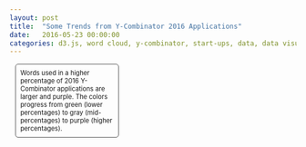 ```yaml
---
layout: post
title:  "Some Trends from Y-Combinator 2016 Applications"
date:   2016-05-23 00:00:00
categories: d3.js, word cloud, y-combinator, start-ups, data, data visualization
---
```

  <div id="example"></div>
  
<link href='https://fonts.googleapis.com/css?family=Lato' rel='stylesheet' type='text/css'>
<script src="https://d3js.org/d3.v3.min.js" charset="utf-8"></script>
<script src="http://khasachi.com/d3.cloud.js"></script>

<script>
 var chart = $("#svgtest"),
    aspect = chart.width() / chart.height(),
    container = chart.parent();
$(window).on("resize", function() {
    var targetWidth = container.width();
    chart.attr("width", targetWidth);
    chart.attr("height", Math.round(targetWidth / aspect));
}).trigger("resize");

</script>

<style>

    #example {
        font-family: 'Lato', sans-serif;
        -webkit-font-smoothing: antialiased;
        -moz-osx-font-smoothing: grayscale;
        /*background-color: #ffffbe; */
        width: 100%;
    }
    .legend {
        border: 1px solid #555555;
        border-radius: 5px 5px 5px 5px;
        font-size: 0.8em;
        margin: 10px;
        padding: 8px;
    }
    .bld {
        font-weight: bold;
    }
</style>



<script>

    var frequency_list = [{"text":"Apps","size":50.4},{"text":"Facebook","size":29.4},{"text":"Videos","size":28.7},{"text":"Google","size":28},{"text":"Internet","size":25.2},{"text":"Book","size":24.5},{"text":"Site","size":24.5},{"text":"Email","size":23.1},{"text":"Music","size":21.7},{"text":"IOS","size":21.7},{"text":"Game","size":18.9},{"text":"Security","size":18.9},{"text":"Uber","size":18.2},{"text":"Sports","size":18.2},{"text":"Smartphones","size":18.2},{"text":"SaaS","size":18.2},{"text":"OnDemand","size":17.5},{"text":"eCommerce","size":16.1},{"text":"Restaurants","size":14.7},{"text":"Healthcare","size":14.7},{"text":"Airbnb","size":14.7},{"text":"Twitter","size":14},{"text":"Booking","size":14},{"text":"3D","size":14},{"text":"Instagram","size":12.6},{"text":"AI","size":12.6},{"text":"Doctors","size":11.9},{"text":"Advertising","size":11.9},{"text":"Photo","size":11.9},{"text":"Ads","size":11.2},{"text":"API","size":11.2},{"text":"Stream","size":11.2},{"text":"India","size":11.2},{"text":"Sensors","size":11.2},{"text":"Amazon","size":11.2},{"text":"B2B","size":10.5},{"text":"Sites","size":10.5},{"text":"YouTube","size":10.5},{"text":"UI","size":9.8},{"text":"Phones","size":9.1},{"text":"VR","size":8.4},{"text":"Globally","size":8.4},{"text":"Streaming","size":8.4},{"text":"IoT","size":8.4},{"text":"SMS","size":8.4},{"text":"Wearable","size":8.4},{"text":"Slack","size":7.7},{"text":"Apple","size":7.7},{"text":"Cars","size":7.7},{"text":"Yelp","size":7},
];

var fill = d3.scale.category20b();

    var color = d3.scale.linear()
            .domain([0,1,2,3,4,5,6,10,15,20,100])
            .range(['#40004b','#762a83','#9970ab','#c2a5cf','#e7d4e8','#acacac','#d9f0d3','#a6dba0','#5aae61','#1b7837','#00441b']);





    d3.layout.cloud().size([800, 300])
            .words(frequency_list)
            .rotate(0)
            .fontSize(function(d) { return d.size; })
            .on("end", draw)
            .start();

    function draw(words) {
        d3.select("#example").append("svg")
            .attr("id","svgtest")
           .attr("width", 800)
                   .attr("height", 300)
                 .attr("class", "wordcloud")
                .append("g")
                // without the transform, words words would get cutoff to the left and top, they would
                // appear outside of the SVG area
                .attr("transform", "translate(320,200)")
                .selectAll("text")
                .data(words)
                .enter().append("text")
                .style("font-size", function(d) { return (d.size * 1.2) + "px"; })
                .style("fill", function(d, i) { return color(i); })
                .attr("transform", function(d) {
                    return "translate(" + [(d.x*2), (d.y*1.3)] + ")rotate(" + d.rotate + ")";
                })
                .text(function(d) { return d.text; });
    }
</script>

<div style="width: 40%;">
    <div class="legend">
        Words used in a higher percentage of 2016 Y-Combinator applications are larger and purple. The colors progress from green (lower percentages) to gray (mid-percentages) to purple (higher percentages).
    </div>

</div>
